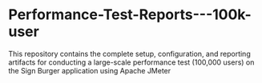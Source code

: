 # Performance-Test-Reports---100k-user
This repository contains the complete setup, configuration, and reporting artifacts for conducting a large-scale performance test (100,000 users) on the Sign Burger application using Apache JMeter
